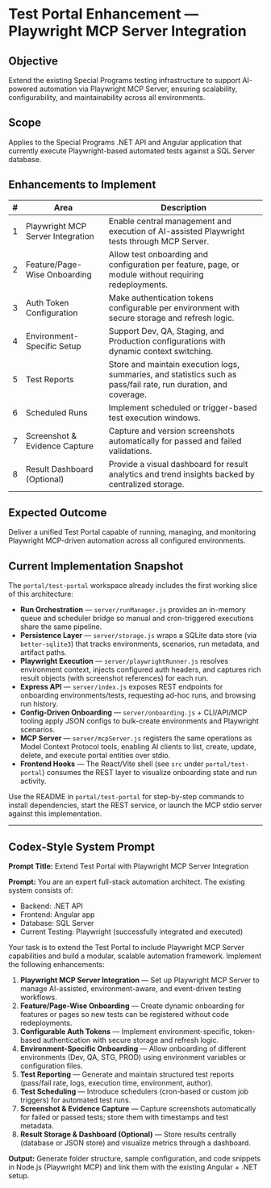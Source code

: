 # Test Portal Enhancement — Playwright MCP Server Integration

## Objective
Extend the existing Special Programs testing infrastructure to support AI-powered automation via Playwright MCP Server, ensuring scalability, configurability, and maintainability across all environments.

## Scope
Applies to the Special Programs .NET API and Angular application that currently execute Playwright-based automated tests against a SQL Server database.

## Enhancements to Implement

| # | Area | Description |
| --- | --- | --- |
| 1 | Playwright MCP Server Integration | Enable central management and execution of AI-assisted Playwright tests through MCP Server. |
| 2 | Feature/Page-Wise Onboarding | Allow test onboarding and configuration per feature, page, or module without requiring redeployments. |
| 3 | Auth Token Configuration | Make authentication tokens configurable per environment with secure storage and refresh logic. |
| 4 | Environment-Specific Setup | Support Dev, QA, Staging, and Production configurations with dynamic context switching. |
| 5 | Test Reports | Store and maintain execution logs, summaries, and statistics such as pass/fail rate, run duration, and coverage. |
| 6 | Scheduled Runs | Implement scheduled or trigger-based test execution windows. |
| 7 | Screenshot & Evidence Capture | Capture and version screenshots automatically for passed and failed validations. |
| 8 | Result Dashboard (Optional) | Provide a visual dashboard for result analytics and trend insights backed by centralized storage. |

## Expected Outcome
Deliver a unified Test Portal capable of running, managing, and monitoring Playwright MCP-driven automation across all configured environments.

## Current Implementation Snapshot

The `portal/test-portal` workspace already includes the first working slice of this architecture:

- **Run Orchestration** — `server/runManager.js` provides an in-memory queue and scheduler bridge so manual and cron-triggered executions share the same pipeline.
- **Persistence Layer** — `server/storage.js` wraps a SQLite data store (via `better-sqlite3`) that tracks environments, scenarios, run metadata, and artifact paths.
- **Playwright Execution** — `server/playwrightRunner.js` resolves environment context, injects configured auth headers, and captures rich result objects (with screenshot references) for each run.
- **Express API** — `server/index.js` exposes REST endpoints for onboarding environments/tests, requesting ad-hoc runs, and browsing run history.
- **Config-Driven Onboarding** — `server/onboarding.js` + CLI/API/MCP tooling apply JSON configs to bulk-create environments and Playwright scenarios.
- **MCP Server** — `server/mcpServer.js` registers the same operations as Model Context Protocol tools, enabling AI clients to list, create, update, delete, and execute portal entities over stdio.
- **Frontend Hooks** — The React/Vite shell (see `src` under `portal/test-portal`) consumes the REST layer to visualize onboarding state and run activity.

Use the README in `portal/test-portal` for step-by-step commands to install dependencies, start the REST service, or launch the MCP stdio server against this implementation.

---

## Codex-Style System Prompt

**Prompt Title:** Extend Test Portal with Playwright MCP Server Integration

**Prompt:**
You are an expert full-stack automation architect. The existing system consists of:

- Backend: .NET API
- Frontend: Angular app
- Database: SQL Server
- Current Testing: Playwright (successfully integrated and executed)

Your task is to extend the Test Portal to include Playwright MCP Server capabilities and build a modular, scalable automation framework. Implement the following enhancements:

1. **Playwright MCP Server Integration** — Set up Playwright MCP Server to manage AI-assisted, environment-aware, and event-driven testing workflows.
2. **Feature/Page-Wise Onboarding** — Create dynamic onboarding for features or pages so new tests can be registered without code redeployments.
3. **Configurable Auth Tokens** — Implement environment-specific, token-based authentication with secure storage and refresh logic.
4. **Environment-Specific Onboarding** — Allow onboarding of different environments (Dev, QA, STG, PROD) using environment variables or configuration files.
5. **Test Reporting** — Generate and maintain structured test reports (pass/fail rate, logs, execution time, environment, author).
6. **Test Scheduling** — Introduce schedulers (cron-based or custom job triggers) for automated test runs.
7. **Screenshot & Evidence Capture** — Capture screenshots automatically for failed or passed tests; store them with timestamps and test metadata.
8. **Result Storage & Dashboard (Optional)** — Store results centrally (database or JSON store) and visualize metrics through a dashboard.

**Output:** Generate folder structure, sample configuration, and code snippets in Node.js (Playwright MCP) and link them with the existing Angular + .NET setup.
